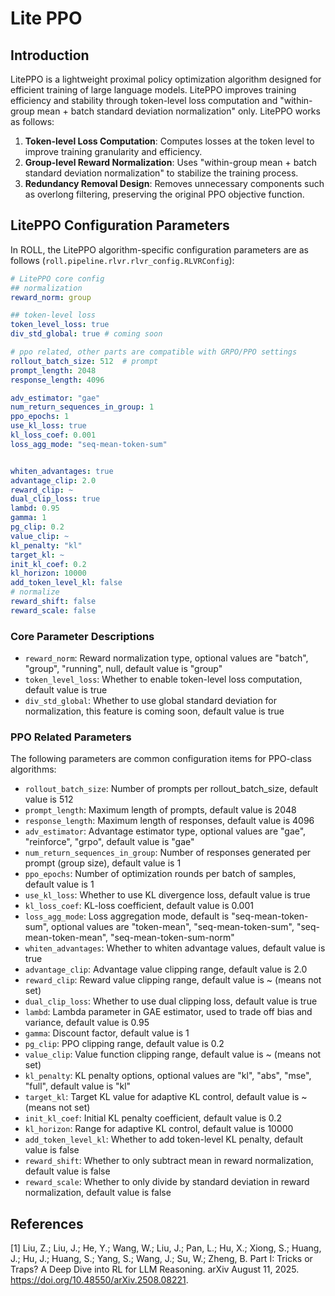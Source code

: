 # Lite PPO

## Introduction

LitePPO is a lightweight proximal policy optimization algorithm designed for efficient training of large language models. LitePPO improves training efficiency and stability through token-level loss computation and "within-group mean + batch standard deviation normalization" only. LitePPO works as follows:

1. **Token-level Loss Computation**: Computes losses at the token level to improve training granularity and efficiency.
2. **Group-level Reward Normalization**: Uses "within-group mean + batch standard deviation normalization" to stabilize the training process.
3. **Redundancy Removal Design**: Removes unnecessary components such as overlong filtering, preserving the original PPO objective function.

## LitePPO Configuration Parameters

In ROLL, the LitePPO algorithm-specific configuration parameters are as follows (`roll.pipeline.rlvr.rlvr_config.RLVRConfig`):

```yaml
# LitePPO core config
## normalization
reward_norm: group

## token-level loss 
token_level_loss: true
div_std_global: true # coming soon

# ppo related, other parts are compatible with GRPO/PPO settings
rollout_batch_size: 512  # prompt
prompt_length: 2048
response_length: 4096

adv_estimator: "gae"
num_return_sequences_in_group: 1
ppo_epochs: 1
use_kl_loss: true
kl_loss_coef: 0.001
loss_agg_mode: "seq-mean-token-sum"


whiten_advantages: true
advantage_clip: 2.0
reward_clip: ~
dual_clip_loss: true
lambd: 0.95
gamma: 1
pg_clip: 0.2
value_clip: ~
kl_penalty: "kl"
target_kl: ~
init_kl_coef: 0.2
kl_horizon: 10000
add_token_level_kl: false
# normalize
reward_shift: false
reward_scale: false
```

### Core Parameter Descriptions

- `reward_norm`: Reward normalization type, optional values are "batch", "group", "running", null, default value is "group"
- `token_level_loss`: Whether to enable token-level loss computation, default value is true
- `div_std_global`: Whether to use global standard deviation for normalization, this feature is coming soon, default value is true

### PPO Related Parameters

The following parameters are common configuration items for PPO-class algorithms:

- `rollout_batch_size`: Number of prompts per rollout_batch_size, default value is 512
- `prompt_length`: Maximum length of prompts, default value is 2048
- `response_length`: Maximum length of responses, default value is 4096
- `adv_estimator`: Advantage estimator type, optional values are "gae", "reinforce", "grpo", default value is "gae"
- `num_return_sequences_in_group`: Number of responses generated per prompt (group size), default value is 1
- `ppo_epochs`: Number of optimization rounds per batch of samples, default value is 1
- `use_kl_loss`: Whether to use KL divergence loss, default value is true
- `kl_loss_coef`: KL-loss coefficient, default value is 0.001
- `loss_agg_mode`: Loss aggregation mode, default is "seq-mean-token-sum", optional values are "token-mean", "seq-mean-token-sum", "seq-mean-token-mean", "seq-mean-token-sum-norm"
- `whiten_advantages`: Whether to whiten advantage values, default value is true
- `advantage_clip`: Advantage value clipping range, default value is 2.0
- `reward_clip`: Reward value clipping range, default value is ~ (means not set)
- `dual_clip_loss`: Whether to use dual clipping loss, default value is true
- `lambd`: Lambda parameter in GAE estimator, used to trade off bias and variance, default value is 0.95
- `gamma`: Discount factor, default value is 1
- `pg_clip`: PPO clipping range, default value is 0.2
- `value_clip`: Value function clipping range, default value is ~ (means not set)
- `kl_penalty`: KL penalty options, optional values are "kl", "abs", "mse", "full", default value is "kl"
- `target_kl`: Target KL value for adaptive KL control, default value is ~ (means not set)
- `init_kl_coef`: Initial KL penalty coefficient, default value is 0.2
- `kl_horizon`: Range for adaptive KL control, default value is 10000
- `add_token_level_kl`: Whether to add token-level KL penalty, default value is false
- `reward_shift`: Whether to only subtract mean in reward normalization, default value is false
- `reward_scale`: Whether to only divide by standard deviation in reward normalization, default value is false

## References
[1] Liu, Z.; Liu, J.; He, Y.; Wang, W.; Liu, J.; Pan, L.; Hu, X.; Xiong, S.; Huang, J.; Hu, J.; Huang, S.; Yang, S.; Wang, J.; Su, W.; Zheng, B. Part I: Tricks or Traps? A Deep Dive into RL for LLM Reasoning. arXiv August 11, 2025. https://doi.org/10.48550/arXiv.2508.08221.
